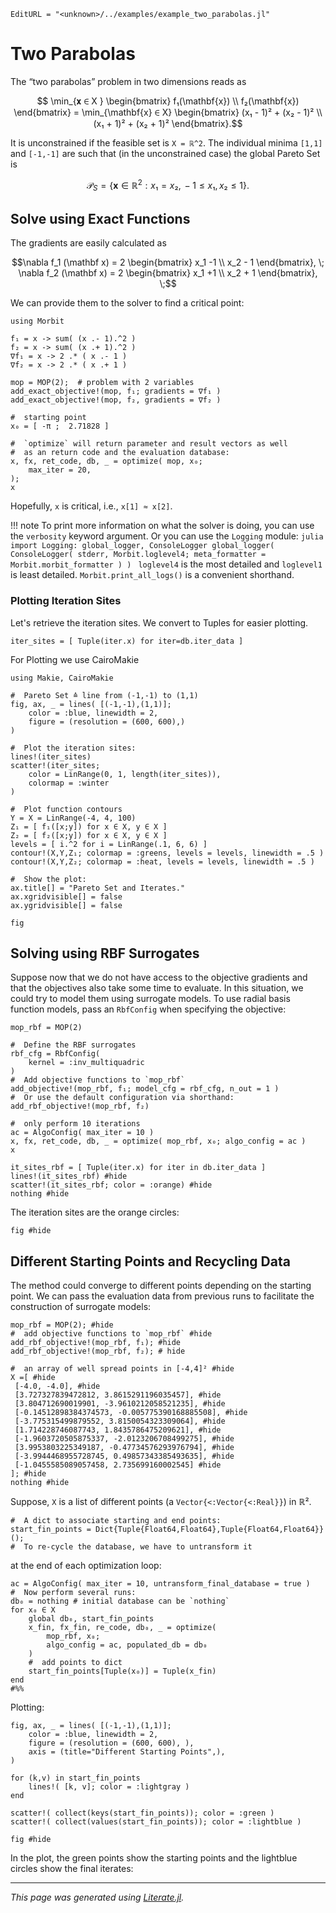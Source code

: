 ```@meta
EditURL = "<unknown>/../examples/example_two_parabolas.jl"
```

# Two Parabolas

The “two parabolas” problem in two dimensions reads as
```math
    \min_{𝐱 ∈ X }
    \begin{bmatrix} f₁(\mathbf{x}) \\ f₂(\mathbf{x}) \end{bmatrix} =
    \min_{\mathbf{x} ∈ X}
    \begin{bmatrix}
    (x₁ - 1)² + (x₂ - 1)² \\
    (x₁ + 1)² + (x₂ + 1)²
    \end{bmatrix}.
```
It is unconstrained if the feasible set is ``X = ℝ^2``.
The individual minima ``[1,1]`` and ``[-1,-1]`` are such that (in the unconstrained case)
the global Pareto Set is
```math
\mathcal{P}_{S} = \{ \mathbf{x} ∈ ℝ^2 : x₁ = x₂, \, -1 \le x₁, x₂ \le 1  \}.
```

## Solve using Exact Functions

The gradients are easily calculated as
```math
\nabla f_1 (\mathbf x) = 2 \begin{bmatrix}
x_1 -1 \\ x_2 - 1 \end{bmatrix}, \;
\nabla f_2 (\mathbf x) = 2 \begin{bmatrix}
x_1 +1 \\ x_2 + 1 \end{bmatrix}, \;
```

We can provide them to the solver to find a critical point:

````@example example_two_parabolas
using Morbit

f₁ = x -> sum( (x .- 1).^2 )
f₂ = x -> sum( (x .+ 1).^2 )
∇f₁ = x -> 2 .* ( x .- 1 )
∇f₂ = x -> 2 .* ( x .+ 1 )

mop = MOP(2);  # problem with 2 variables
add_exact_objective!(mop, f₁; gradients = ∇f₁ )
add_exact_objective!(mop, f₂, gradients = ∇f₂ )

#  starting point
x₀ = [ -π ;  2.71828 ]

#  `optimize` will return parameter and result vectors as well
#  as an return code and the evaluation database:
x, fx, ret_code, db, _ = optimize( mop, x₀;
    max_iter = 20,
);
x
````

Hopefully, `x` is critical, i.e., `x[1] ≈ x[2]`.

!!! note
    To print more information on what the solver is doing,
    you can use the `verbosity` keyword argument.
    Or you can use the `Logging` module:
    ```julia
    import Logging: global_logger, ConsoleLogger
    global_logger( ConsoleLogger( stderr, Morbit.loglevel4;
        meta_formatter = Morbit.morbit_formatter ) )
    ```
    `loglevel4` is the most detailed and `loglevel1` is least detailed.
    `Morbit.print_all_logs()` is a convenient shorthand.

### Plotting Iteration Sites
Let's retrieve the iteration sites.
We convert to Tuples for easier plotting.

````@example example_two_parabolas
iter_sites = [ Tuple(iter.x) for iter=db.iter_data ]
````

For Plotting we use CairoMakie

````@example example_two_parabolas
using Makie, CairoMakie

#  Pareto Set ≙ line from (-1,-1) to (1,1)
fig, ax, _ = lines( [(-1,-1),(1,1)];
    color = :blue, linewidth = 2,
    figure = (resolution = (600, 600),)
)

#  Plot the iteration sites:
lines!(iter_sites)
scatter!(iter_sites;
    color = LinRange(0, 1, length(iter_sites)),
    colormap = :winter
)

#  Plot function contours
Y = X = LinRange(-4, 4, 100)
Z₁ = [ f₁([x;y]) for x ∈ X, y ∈ X ]
Z₂ = [ f₂([x;y]) for x ∈ X, y ∈ X ]
levels = [ i.^2 for i = LinRange(.1, 6, 6) ]
contour!(X,Y,Z₁; colormap = :greens, levels = levels, linewidth = .5 )
contour!(X,Y,Z₂; colormap = :heat, levels = levels, linewidth = .5 )

#  Show the plot:
ax.title[] = "Pareto Set and Iterates."
ax.xgridvisible[] = false
ax.ygridvisible[] = false

fig
````

## Solving using RBF Surrogates

Suppose now that we do not have access to the objective gradients and that the objectives
also take some time to evaluate.
In this situation, we could try to model them using surrogate models.
To use radial basis function models, pass an `RbfConfig` when specifying the objective:

````@example example_two_parabolas
mop_rbf = MOP(2)

#  Define the RBF surrogates
rbf_cfg = RbfConfig(
    kernel = :inv_multiquadric
)
#  Add objective functions to `mop_rbf`
add_objective!(mop_rbf, f₁; model_cfg = rbf_cfg, n_out = 1 )
#  Or use the default configuration via shorthand:
add_rbf_objective!(mop_rbf, f₂)

#  only perform 10 iterations
ac = AlgoConfig( max_iter = 10 )
x, fx, ret_code, db, _ = optimize( mop_rbf, x₀; algo_config = ac )
x

it_sites_rbf = [ Tuple(iter.x) for iter in db.iter_data ]
lines!(it_sites_rbf) #hide
scatter!(it_sites_rbf; color = :orange) #hide
nothing #hide
````

The iteration sites are the orange circles:

````@example example_two_parabolas
fig #hide
````

## Different Starting Points and Recycling Data

The method could converge to different points depending on the starting point.
We can pass the evaluation data from previous runs to facilitate the construction of surrogate models:

````@example example_two_parabolas
mop_rbf = MOP(2); #hide
#  add objective functions to `mop_rbf` #hide
add_rbf_objective!(mop_rbf, f₁); #hide
add_rbf_objective!(mop_rbf, f₂); # hide

#  an array of well spread points in [-4,4]² #hide
X =[ #hide
 [-4.0, -4.0], #hide
 [3.727327839472812, 3.8615291196035457], #hide
 [3.804712690019901, -3.9610212058521235], #hide
 [-0.14512898384374573, -0.005775390168885508], #hide
 [-3.775315499879552, 3.8150054323309064], #hide
 [1.714228746087743, 1.8435786475209621], #hide
 [-1.9603720505875337, -2.0123206708499275], #hide
 [3.9953803225349187, -0.47734576293976794], #hide
 [-3.9944468955728745, 0.49857343385493635], #hide
 [-1.0455585089057458, 2.735699160002545] #hide
]; #hide
nothing #hide
````

Suppose, `X` is a list of different points (a `Vector{<:Vector{<:Real}}`) in ℝ².

````@example example_two_parabolas
#  A dict to associate starting and end points:
start_fin_points = Dict{Tuple{Float64,Float64},Tuple{Float64,Float64}}();
#  To re-cycle the database, we have to untransform it
````

at the end of each optimization loop:

````@example example_two_parabolas
ac = AlgoConfig( max_iter = 10, untransform_final_database = true )
#  Now perform several runs:
db₀ = nothing # initial database can be `nothing`
for x₀ ∈ X
    global db₀, start_fin_points
    x_fin, fx_fin, re_code, db₀, _ = optimize(
        mop_rbf, x₀;
        algo_config = ac, populated_db = db₀
    )
    #  add points to dict
    start_fin_points[Tuple(x₀)] = Tuple(x_fin)
end
#%%
````

Plotting:

````@example example_two_parabolas
fig, ax, _ = lines( [(-1,-1),(1,1)];
    color = :blue, linewidth = 2,
    figure = (resolution = (600, 600), ),
    axis = (title="Different Starting Points",),
)

for (k,v) in start_fin_points
    lines!( [k, v]; color = :lightgray )
end

scatter!( collect(keys(start_fin_points)); color = :green )
scatter!( collect(values(start_fin_points)); color = :lightblue )

fig #hide
````

In the plot, the green points show the starting points and the
lightblue circles show the final iterates:

---

*This page was generated using [Literate.jl](https://github.com/fredrikekre/Literate.jl).*

